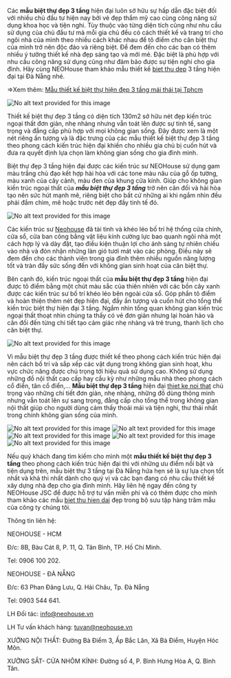 Các <b>mẫu biệt thự đẹp 3 tầng</b> hiện đại luôn sở hữu sự hấp dẫn đặc biệt đối với nhiều chủ đầu tư hiện nay bởi vẻ đẹp thẩm mỹ cao cùng công năng sử dụng khoa học và tiện nghi. Tùy thuộc vào từng diện tích cũng như nhu cầu sử dụng của chủ đầu tư mà mỗi gia chủ đều có cách thiết kế và trang trí cho ngôi nhà của mình theo nhiều cách khác nhau để tô điểm cho căn biệt thự của mình trở nên độc đáo và riêng biệt. Để đem đến cho các bạn có thêm nhiều ý tưởng thiết kế nhà đẹp sáng tạo và mới mẻ. Đặc biệt là phù hợp với nhu cầu công năng sử dụng cũng như đảm bảo được sự tiện nghi cho gia đình. Hãy cùng NEOHouse tham khảo mẫu thiết kế <a href="https://neohouse.vn/du-an/biet-thu-dep/">biet thu dep</a> 3 tầng hiện đại tại Đà Nẵng nhé.

=>Xem thêm: <a href="https://neohousejsc.wordpress.com/2020/02/13/mau-thiet-ke-biet-thu-hien-dep-3-tang-mai-thai/">Mẫu thiết kế biệt thự hiện đẹp 3 tầng mái thái tại Tphcm</a>

<img alt="No alt text provided for this image" data-media-urn="" data-li-src="https://media-exp1.licdn.com/dms/image/C5612AQHNjMCxgUtr0A/article-inline_image-shrink_1500_2232/0?e=1589414400&amp;v=beta&amp;t=lrc1SOsfCbFoTJha5K3wj_zMtL7XUaD3UVQZN43EXEc" src="https://media-exp1.licdn.com/dms/image/C5612AQHNjMCxgUtr0A/article-inline_image-shrink_1500_2232/0?e=1589414400&amp;v=beta&amp;t=lrc1SOsfCbFoTJha5K3wj_zMtL7XUaD3UVQZN43EXEc">

Thiết kế biệt thự đẹp 3 tầng có diện tích 130m2 sở hữu nét đẹp kiến trúc ngoại thất đơn giản, nhẹ nhàng nhưng vẫn toát lên được sự tinh tế, sang trọng và đẳng cấp phù hợp với mọi không gian sống. Đây được xem là một nét riêng ấn tượng và là đặc trưng của các mẫu thiết kế biệt thự đẹp 3 tầng theo phong cách kiến trúc hiện đại khiến cho nhiều gia chủ bị cuốn hút và đưa ra quyết định lựa chọn làm không gian sống cho gia đình mình.

Biệt thự đẹp 3 tầng hiện đại được các kiến trúc sư NEOHouse sử dụng gam màu trắng chủ đạo kết hợp hài hòa với các tone màu nâu của gỗ ốp tường, màu xanh của cây cảnh, màu đen của khung cửa kính. Giúp cho không gian kiến trúc ngoại thất của <i><b>mẫu biệt thự đẹp 3 tầng</b></i> trở nên cân đối và hài hòa tạo nên sức hút mạnh mẽ, riêng biệt cho bất cứ những ai khi ngắm nhìn đều phải đắm chìm, mê hoặc trước nét đẹp đầy tinh tế đó. 

<img alt="No alt text provided for this image" data-media-urn="" data-li-src="https://media-exp1.licdn.com/dms/image/C5612AQE3Ni63_6nT6A/article-inline_image-shrink_1500_2232/0?e=1589414400&amp;v=beta&amp;t=1t2h2P0hmbcjumo5Yj4iYG7lDvdNOQnVzSdSfqd5XvQ" src="https://media-exp1.licdn.com/dms/image/C5612AQE3Ni63_6nT6A/article-inline_image-shrink_1500_2232/0?e=1589414400&amp;v=beta&amp;t=1t2h2P0hmbcjumo5Yj4iYG7lDvdNOQnVzSdSfqd5XvQ">

Các kiến trúc sư <a href="https://neohouse.vn/">Neohouse</a> đã tài tình và khéo léo bố trí hệ thống cửa chính, cửa sổ, cửa ban công bằng vật liệu kính cường lực bao quanh ngôi nhà một cách hợp lý và dày đặt, tạo điều kiện thuận lợi cho ánh sáng tự nhiên chiếu vào nhà và đón nhận những làn gió tươi mát vào các phòng. Điều này sẽ đem đến cho các thành viên trong gia đình thêm nhiều nguồn năng lượng tốt và tràn đầy sức sống đến với không gian sinh hoạt của căn biệt thự.

Bên cạnh đó, kiến trúc ngoại thất của <b>mẫu biệt thự đẹp 3 tầng</b> hiện đại được tô điểm bằng một chút màu sắc của thiên nhiên với các bồn cây xanh được các kiến trúc sư bố trí khéo léo bên ngoài cửa sổ. Góp phần tô điểm và hoàn thiện thêm nét đẹp hiện đại, đầy ấn tượng và cuốn hút cho tổng thể kiến trúc biệt thự hiện đại 3 tầng. Ngắm nhìn tổng quan không gian kiến trúc ngoại thất thoạt nhìn chúng ta thấy có vẻ đơn giản nhưng lại hoàn hảo và cân đối đến từng chi tiết tạo cảm giác nhẹ nhàng và trẻ trung, thanh lịch cho căn biệt thự.

<img alt="No alt text provided for this image" data-media-urn="" data-li-src="https://media-exp1.licdn.com/dms/image/C5612AQGUVrU6lhdEfw/article-inline_image-shrink_1000_1488/0?e=1589414400&amp;v=beta&amp;t=pYWxTXGroYFIhUEf4z3Tq2J8j9wTZt2BBJuGqlLz6rA" src="https://media-exp1.licdn.com/dms/image/C5612AQGUVrU6lhdEfw/article-inline_image-shrink_1000_1488/0?e=1589414400&amp;v=beta&amp;t=pYWxTXGroYFIhUEf4z3Tq2J8j9wTZt2BBJuGqlLz6rA">

Vì mẫu biệt thự đẹp 3 tầng được thiết kế theo phong cách kiến trúc hiện đại nên cách bố trí và sắp xếp các vật dụng trong không gian sinh hoạt, khu vực chức năng được chú trọng tới hiệu quả sử dụng cao. Không sử dụng những đồ nội thất cao cấp hay cầu kỳ như những mẫu nhà theo phong cách cổ điển, tân cổ điển,… <b>Mẫu biệt thự đẹp 3 tầng</b> hiện đại <a href="https://neohouse.vn/du-an/noi-that/">thiet ke noi that</a> chú trọng vào những chi tiết đơn giản, nhẹ nhàng, những đồ dùng thông minh nhưng vẫn toát lên sự sang trọng, đẳng cấp cho tổng thể trong không gian nội thất giúp cho người dùng cảm thấy thoải mái và tiện nghi, thư thái nhất trong chính không gian sống của mình.

<img alt="No alt text provided for this image" data-media-urn="" data-li-src="https://media-exp1.licdn.com/dms/image/C5612AQFFiU0ABagIMA/article-inline_image-shrink_1500_2232/0?e=1589414400&amp;v=beta&amp;t=WulAAJ4nmG1i5UsTc_7UKnOOB1Ti6kD4Ra6n8dnToOw" src="https://media-exp1.licdn.com/dms/image/C5612AQFFiU0ABagIMA/article-inline_image-shrink_1500_2232/0?e=1589414400&amp;v=beta&amp;t=WulAAJ4nmG1i5UsTc_7UKnOOB1Ti6kD4Ra6n8dnToOw">

<img alt="No alt text provided for this image" data-media-urn="" data-li-src="https://media-exp1.licdn.com/dms/image/C5612AQFdIb1_Lb8pTA/article-inline_image-shrink_1500_2232/0?e=1589414400&amp;v=beta&amp;t=-5wRmYusv2YeTG_ptZkRtsUCH3B0_1geqGcIiF-q0bI" src="https://media-exp1.licdn.com/dms/image/C5612AQFdIb1_Lb8pTA/article-inline_image-shrink_1500_2232/0?e=1589414400&amp;v=beta&amp;t=-5wRmYusv2YeTG_ptZkRtsUCH3B0_1geqGcIiF-q0bI">

<img alt="No alt text provided for this image" data-media-urn="" data-li-src="https://media-exp1.licdn.com/dms/image/C5612AQE2hcrIuijbcg/article-inline_image-shrink_1500_2232/0?e=1589414400&amp;v=beta&amp;t=qWi_TvHfth4MQwRvUZc5rw_GkbTPw2uZxrqbLFCw3IE" src="https://media-exp1.licdn.com/dms/image/C5612AQE2hcrIuijbcg/article-inline_image-shrink_1500_2232/0?e=1589414400&amp;v=beta&amp;t=qWi_TvHfth4MQwRvUZc5rw_GkbTPw2uZxrqbLFCw3IE">

<img alt="No alt text provided for this image" data-media-urn="" data-li-src="https://media-exp1.licdn.com/dms/image/C5612AQEfTr0mNrR66A/article-inline_image-shrink_1500_2232/0?e=1589414400&amp;v=beta&amp;t=LM8Qb_KyfxRsEJANll9K-q387tPqzsxOp863s47jGag" src="https://media-exp1.licdn.com/dms/image/C5612AQEfTr0mNrR66A/article-inline_image-shrink_1500_2232/0?e=1589414400&amp;v=beta&amp;t=LM8Qb_KyfxRsEJANll9K-q387tPqzsxOp863s47jGag">

<img alt="No alt text provided for this image" data-media-urn="" data-li-src="https://media-exp1.licdn.com/dms/image/C5612AQHs4cVNce1b6w/article-inline_image-shrink_1500_2232/0?e=1589414400&amp;v=beta&amp;t=Qjt5z8e6jvLDUC4z6feb_f2-0J9-BRPO6PXENhnKITQ" src="https://media-exp1.licdn.com/dms/image/C5612AQHs4cVNce1b6w/article-inline_image-shrink_1500_2232/0?e=1589414400&amp;v=beta&amp;t=Qjt5z8e6jvLDUC4z6feb_f2-0J9-BRPO6PXENhnKITQ">

Nếu quý khách đang tìm kiếm cho mình một <b>mẫu thiết kế biệt thự đẹp 3 tầng</b> theo phong cách kiến trúc hiện đại thì với những ưu điểm nổi bật và tiện dụng trên, mẫu biệt thự 3 tầng tại Đà Nẵng hứa hẹn sẽ là sự lựa chọn tốt nhất và khả thi nhất dành cho quý vị và các bạn đang có nhu cầu thiết kế xây dựng nhà đẹp cho gia đình mình. Hãy liên hệ ngay đến công ty NEOHouse JSC để được hỗ trợ tư vấn miễn phí và có thêm được cho mình tham khảo các mẫu <a href="https://neohouse.vn/du-an/biet-thu-hien-dai/">biet thu hien dai</a> đẹp trong bộ sưu tập hàng trăm mẫu của công ty chúng tôi.

Thông tin liên hệ:

NEOHOUSE - HCM

Đ/c: 8B, Bàu Cát 8, P. 11, Q. Tân Bình, TP. Hồ Chí Minh.

Tel: 0906 100 202.

NEOHOUSE - ĐÀ NẴNG

Đ/c: 63 Phan Đăng Lưu, Q. Hải Châu, Tp. Đà Nẵng

Tel: 0903 544 641.

LH Đối tác: info@neohouse.vn

LH Tư vấn khách hàng: tuvan@neohouse.vn

XƯỞNG NỘI THẤT: Đường Bà Điểm 3, Ấp Bắc Lân, Xã Bà Điểm, Huyện Hóc Môn.

XƯỞNG SẮT- CỬA NHÔM KÍNH: Đường số 4, P. Bình Hưng Hòa A, Q. Bình Tân.
